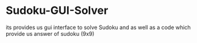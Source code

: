 # Sudoku-GUI-Solver
its provides us gui interface to solve Sudoku and as well as a code which provide us answer of sudoku (9x9)
